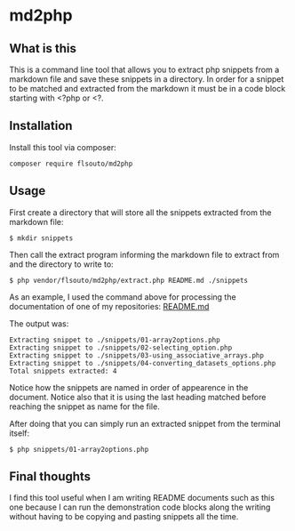 # md2php


## What is this

This is a command line tool that allows you to extract php snippets from a markdown file and save these snippets in a directory. In order for a snippet to be matched and extracted from the markdown it must be in a code block starting with <?php or <?.

## Installation

Install this tool via composer:

```
composer require flsouto/md2php
```

## Usage

First create a directory that will store all the snippets extracted from the markdown file:

```
$ mkdir snippets
```

Then call the extract program informing the markdown file to extract from and the directory to write to:

```
$ php vendor/flsouto/md2php/extract.php README.md ./snippets
```

As an example, I used the command above for processing the documentation of one of my repositories: [README.md](https://raw.githubusercontent.com/flsouto/array2options/master/README.md)

The output was:

```
Extracting snippet to ./snippets/01-array2options.php 
Extracting snippet to ./snippets/02-selecting_option.php 
Extracting snippet to ./snippets/03-using_associative_arrays.php 
Extracting snippet to ./snippets/04-converting_datasets_options.php 
Total snippets extracted: 4
```

Notice how the snippets are named in order of appearence in the document. Notice also that it is using the last heading matched before reaching the snippet as name for the file.

After doing that you can simply run an extracted snippet from the terminal itself:

```
$ php snippets/01-array2options.php 
```

## Final thoughts

I find this tool useful when I am writing README documents such as this one because I can run the demonstration code blocks along the writing without having to be copying and pasting snippets all the time. 